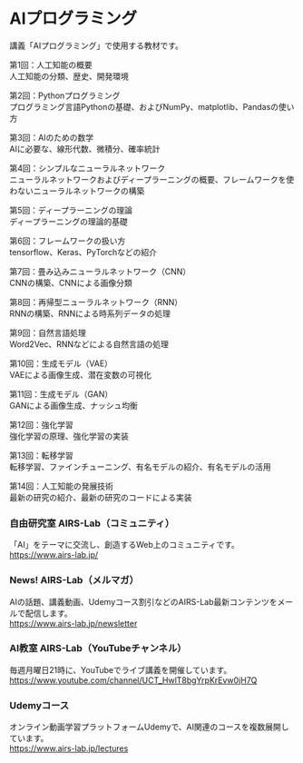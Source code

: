 # AIプログラミング

講義「AIプログラミング」で使用する教材です。

第1回：人工知能の概要  
人工知能の分類、歴史、開発環境

第2回：Pythonプログラミング   
プログラミング言語Pythonの基礎、およびNumPy、matplotlib、Pandasの使い方

第3回：AIのための数学  
AIに必要な、線形代数、微積分、確率統計

第4回：シンプルなニューラルネットワーク  
ニューラルネットワークおよびディープラーニングの概要、フレームワークを使わないニューラルネットワークの構築

第5回：ディープラーニングの理論  
ディープラーニングの理論的基礎

第6回：フレームワークの扱い方  
tensorflow、Keras、PyTorchなどの紹介

第7回：畳み込みニューラルネットワーク（CNN）  
CNNの構築、CNNによる画像分類

第8回：再帰型ニューラルネットワーク（RNN）  
RNNの構築、RNNによる時系列データの処理

第9回：自然言語処理  
Word2Vec、RNNなどによる自然言語の処理

第10回：生成モデル（VAE）  
VAEによる画像生成、潜在変数の可視化

第11回：生成モデル（GAN）  
GANによる画像生成、ナッシュ均衡

第12回：強化学習  
強化学習の原理、強化学習の実装

第13回：転移学習  
転移学習、ファインチューニング、有名モデルの紹介、有名モデルの活用

第14回：人工知能の発展技術  
最新の研究の紹介、最新の研究のコードによる実装
  
### 自由研究室 AIRS-Lab（コミュニティ）
「AI」をテーマに交流し、創造するWeb上のコミュニティです。  
https://www.airs-lab.jp/  
  
### News! AIRS-Lab（メルマガ）
AIの話題、講義動画、Udemyコース割引などのAIRS-Lab最新コンテンツをメールで配信します。  
https://www.airs-lab.jp/newsletter  
  
### AI教室 AIRS-Lab（YouTubeチャンネル）
毎週月曜日21時に、YouTubeでライブ講義を開催しています。  
https://www.youtube.com/channel/UCT_HwlT8bgYrpKrEvw0jH7Q  
  
### Udemyコース
オンライン動画学習プラットフォームUdemyで、AI関連のコースを複数展開しています。  
https://www.airs-lab.jp/lectures  
